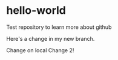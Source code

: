 # hello-world
Test repository to learn more about github

Here's a change in my new branch.

Change on local
Change 2!